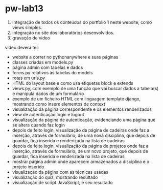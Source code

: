 # pw-lab13

1. integração de todos os conteúdos do portfolio 1 neste website, como views simples. 
2. integração no site dos laboratórios desenvolvidos.
3. gravação de vídeo

video deverá ter:
* website a correr no pythonanywhere e suas páginas
* classes criadas em models.py
* página admin com tabelas e dados
* forms.py relativos às tabelas do models
* rotas em urls.py
* HTML do layout base e como usa etiquetas block e extends
* views.py, com exemplo de uma função que vai buscar dados a tabela(s) e manipula dados de um formulário
* exemplo de um ficheiro HTML com linguagem template django, mostrando como insere elementos de context
* visualização da página correspondente e os elementos renderizados
* view de autenticação login e logout
* visualização da página de autenticação, evidenciando uma página que se altera quando faz login
* depois de feito login, visualização da página de cadeiras onde faz a inserção, através de formulário, de uma nova disciplina, que depois de guardar, fica inserida e renderizada na lista de cadeiras
* depois de feito login, visualização da página de projetos onde faz a inserção, através de formulário, de um novo projeto, que depois de guardar, fica inserida e renderizada na lista de cadeiras
* mostrar página admin onde aparecem armazenados a disciplina e o projeto inserido
* visualizaçao da página com as técnicas usadas
* visualização do quiz, mostrando resultado 
* visualização de script JavaScript, e seu resultado 
 
